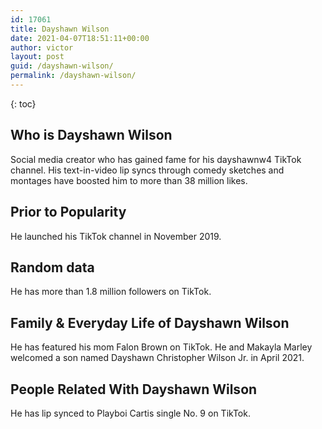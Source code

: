 ```yaml
---
id: 17061
title: Dayshawn Wilson
date: 2021-04-07T18:51:11+00:00
author: victor
layout: post
guid: /dayshawn-wilson/
permalink: /dayshawn-wilson/
---
```



{: toc}


## Who is Dayshawn Wilson



Social media creator who has gained fame for his dayshawnw4 TikTok channel. His text-in-video lip syncs through comedy sketches and montages have boosted him to more than 38 million likes.

                
                
                
## Prior to Popularity



He launched his TikTok channel in November 2019.

                
                
                
## Random data



He has more than 1.8 million followers on TikTok. 

                
                
                
## Family & Everyday Life of Dayshawn Wilson



He has featured his mom Falon Brown on TikTok. He and Makayla Marley welcomed a son named Dayshawn Christopher Wilson Jr. in April 2021.

                
                
                
## People Related With Dayshawn Wilson



He has lip synced to Playboi Cartis single No. 9 on TikTok.

                
              
            
          
          
          